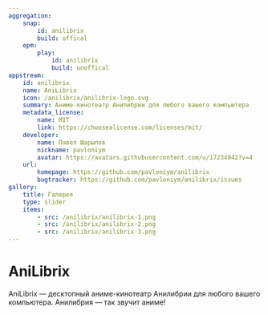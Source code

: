 ```yaml
---
aggregation:
    snap:
        id: anilibrix
        build: offical
    epm:
        play:
            id: anilibrix
            build: unoffical
appstream:
    id: anilibrix
    name: AniLibrix
    icon: /anilibrix/anilibrix-logo.svg
    summary: Аниме-кинотеатр Анилибрии для любого вашего компьютера
    metadata_license:
        name: MIT
        link: https://choosealicense.com/licenses/mit/
    developer:
        name: Павел Шарыпов
        nickname: pavloniym
        avatar: https://avatars.githubusercontent.com/u/17234942?v=4
    url:
        homepage: https://github.com/pavloniym/anilibrix
        bugtracker: https://github.com/pavloniym/anilibrix/issues
gallery:
    title: Галерея
    type: slider
    items:
        - src: /anilibrix/anilibrix-1.png
        - src: /anilibrix/anilibrix-2.png
        - src: /anilibrix/anilibrix-3.png
---
```


# AniLibrix

AniLibrix — десктопный аниме-кинотеатр Анилибрии для любого вашего компьютера. Анилибрия — так звучит аниме!

<AGWGallery />

<!--@include: @apps/_parts/install/content-snap.md-->
<!--@include: @apps/_parts/install/content-epm-play.md-->
